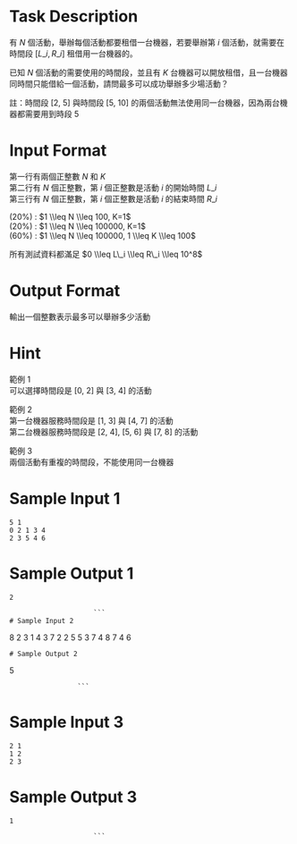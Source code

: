 # Task Description
有 $N$ 個活動，舉辦每個活動都要租借一台機器，若要舉辦第 $i$ 個活動，就需要在時間段 $[L\_i, R\_i]$ 租借用一台機器的。

已知 $N$ 個活動的需要使用的時間段，並且有 $K$ 台機器可以開放租借，且一台機器同時間只能借給一個活動，請問最多可以成功舉辦多少場活動？

註：時間段 [2, 5] 與時間段 [5, 10] 的兩個活動無法使用同一台機器，因為兩台機器都需要用到時段 5
# Input Format
第一行有兩個正整數 $N$ 和 $K$  
第二行有 $N$ 個正整數，第 $i$ 個正整數是活動 $i$ 的開始時間 $L\_i$  
第三行有 $N$ 個正整數，第 $i$ 個正整數是活動 $i$ 的結束時間 $R\_i$  

(20%) : $1 \\leq N \\leq 100, K=1$  
(20%) : $1 \\leq N \\leq 100000, K=1$  
(60%) : $1 \\leq N \\leq 100000, 1 \\leq K \\leq 100$  

所有測試資料都滿足 $0 \\leq L\_i \\leq R\_i \\leq 10^8$
# Output Format
輸出一個整數表示最多可以舉辦多少活動
# Hint
範例 1  
可以選擇時間段是 [0, 2] 與 [3, 4] 的活動  

範例 2  
第一台機器服務時間段是 [1, 3] 與 [4, 7] 的活動  
第二台機器服務時間段是 [2, 4], [5, 6] 與 [7, 8] 的活動  

範例 3  
兩個活動有重複的時間段，不能使用同一台機器
# Sample Input 1
```
5 1
0 2 1 3 4
2 3 5 4 6
```
# Sample Output 1
```
2

                     ```
# Sample Input 2
```
8 2
3 1 4 3 7 2 2 5
5 3 7 4 8 7 4 6
```
# Sample Output 2
```
5

                     ```
# Sample Input 3
```
2 1
1 2
2 3
```
# Sample Output 3
```
1

                     ```

